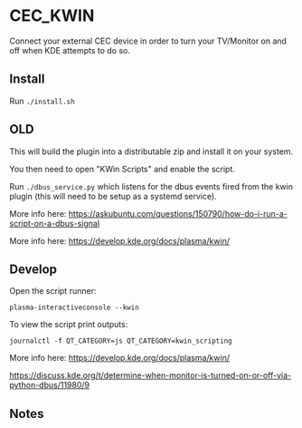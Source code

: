 # CEC_KWIN

Connect your external CEC device in order to turn your TV/Monitor on and off when KDE attempts to do so.

## Install

Run ```./install.sh```





## OLD

This will build the plugin into a distributable zip and install it on your system.

You then need to open "KWin Scripts" and enable the script.


Run ```./dbus_service.py``` which listens for the dbus events fired from the kwin plugin (this will need to be setup as a systemd service).

More info here: https://askubuntu.com/questions/150790/how-do-i-run-a-script-on-a-dbus-signal

More info here: https://develop.kde.org/docs/plasma/kwin/

## Develop

Open the script runner:

```plasma-interactiveconsole --kwin```

To view the script print outputs:

```journalctl -f QT_CATEGORY=js QT_CATEGORY=kwin_scripting```


More info here: https://develop.kde.org/docs/plasma/kwin/

https://discuss.kde.org/t/determine-when-monitor-is-turned-on-or-off-via-python-dbus/11980/9


## Notes
